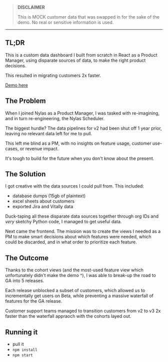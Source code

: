 
>**DISCLAIMER**
>
>This is MOCK customer data that was swapped in for the sake of the demo. No real or sensitive information is used.
>
>
---

## TL;DR

This is a custom data dashboard I built from scratch in React as a Product Manager, using disparate sources of data, to make the right product decisions.

This resulted in migrating customers 2x faster.

[Demo here](https://data-dashboard-omega.vercel.app/)

## The Problem

When I joined Nylas as a Product Manager, I was tasked with re-imagining, and in turn re-engineering, the Nylas Scheduler.

The biggest hurdle? The data pipelines for v2 had been shut off 1 year prior, leaving no relevant data left for me to pull.

This left me blind as a PM, with no insights on feature usage, customer use-cases, or revenue impact.

It's tough to build for the future when you don't know about the present.

## The Solution

I got creative with the data sources I could pull from. This included:

- database dumps (15gb of plaintext)
- excel sheets about customers
- exported Jira and Vitally data

Duck-taping all these disparate data sources together through org IDs and _very_ sketchy Python code, I managed to get useful data.

Next came the frontend. The mission was to create the views I needed as a PM to make smart decisions about which features were needed, which could be discarded, and in what order to prioritize each feature.

## The Outcome

Thanks to the cohort views (and the most-used feature view which unfortunately didn't make the demo ^), I was able to break-up the road to GA into 5 releases.

Each release unblocked a subset of customers, which allowed us to incrementally get users on Beta, while preventing a massive waterfall of features for the GA release.

Customer support teams managed to transition customers from v2 to v3 2x faster than the waterfall appraoch with the cohorts layed out.

## Running it

- pull it
- `npm install`
- `npm start`


